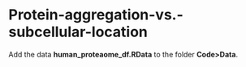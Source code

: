 # Protein-aggregation-vs.-subcellular-location

Add the data **human_proteaome_df.RData** to the folder **Code>Data**.